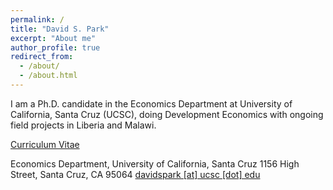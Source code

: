 ```yaml
---
permalink: /
title: "David S. Park"
excerpt: "About me"
author_profile: true
redirect_from: 
  - /about/
  - /about.html
---
```



I am  a Ph.D. candidate in the Economics Department at University of California, Santa Cruz (UCSC), doing Development Economics with ongoing field projects in Liberia and Malawi. 

[Curriculum Vitae](https://dshpark.github.io/files/CV_DavidSunghoPark_20200511.pdf.)

Economics Department, University of California, Santa Cruz
1156 High Street, Santa Cruz, CA 95064
[davidspark [at] ucsc [dot] edu](mailto:davidspark@ucsc.edu)
